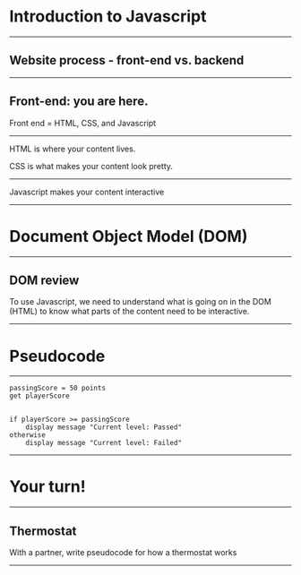 <!-- .slide: data-background="./images/javascript-code.png" -->

# Introduction to Javascript

---

## Website process - front-end vs. backend

---

## Front-end: you are here.  

Front end = HTML, CSS, and Javascript

---

HTML is where your content lives.

CSS is what makes your content look pretty.

---

Javascript makes your content interactive

---

<!-- .slide: data-background="./images/javascript-code.png" -->

# Document Object Model (DOM)

---

## DOM review

To use Javascript, we need to understand what is going on in the DOM (HTML) to know what parts of the content need to be interactive.

---

<!-- .slide: data-background="./images/javascript-code.png" -->

# Pseudocode

---

```
passingScore = 50 points
get playerScore


if playerScore >= passingScore
    display message "Current level: Passed"
otherwise
    display message "Current level: Failed"
```

---

<!-- .slide: data-background="./images/javascript-code.png" -->

# Your turn!

---

## Thermostat

With a partner, write pseudocode for how a thermostat works

---




